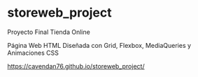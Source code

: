 # storeweb_project
Proyecto Final Tienda Online

Página Web HTML Diseñada con Grid, Flexbox, MediaQueries y Animaciones CSS

https://cavendan76.github.io/storeweb_project/
